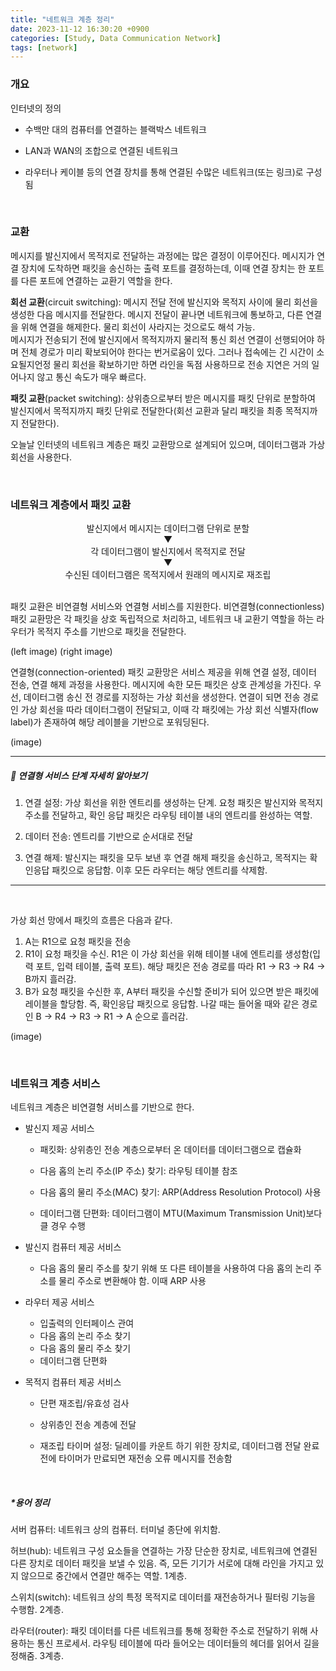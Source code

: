 ```yaml
---
title: "네트워크 계층 정리"
date: 2023-11-12 16:30:20 +0900
categories: [Study, Data Communication Network]
tags: [network]
---
```


### **개요**

인터넷의 정의

- 수백만 대의 컴퓨터를 연결하는 블랙박스 네트워크

- LAN과 WAN의 조합으로 연결된 네트워크

- 라우터나 케이블 등의 연결 장치를 통해 연결된 수많은 네트워크(또는 링크)로 구성됨

<br>

### **교환**

메시지를 발신지에서 목적지로 전달하는 과정에는 많은 결정이 이루어진다. 메시지가 연결 장치에 도착하면 패킷을 송신하는 출력 포트를 결정하는데, 이때 연결 장치는 한 포트를 다른 포트에 연결하는 교환기 역할을 한다.

**회선 교환**(circuit switching): 메시지 전달 전에 발신지와 목적지 사이에 물리 회선을 생성한 다음 메시지를 전달한다. 메시지 전달이 끝나면 네트워크에 통보하고, 다른 연결을 위해 연결을 해제한다. 물리 회선이 사라지는 것으로도 해석 가능.  
메시지가 전송되기 전에 발신지에서 목적지까지 물리적 통신 회선 연결이 선행되어야 하며 전체 경로가 미리 확보되어야 한다는 번거로움이 있다. 그러나 접속에는 긴 시간이 소요될지언정 물리 회선을 확보하기만 하면 라인을 독점 사용하므로 전송 지연은 거의 일어나지 않고 통신 속도가 매우 빠르다.

**패킷 교환**(packet switching): 상위층으로부터 받은 메시지를 패킷 단위로 분할하여 발신지에서 목적지까지 패킷 단위로 전달한다(회선 교환과 달리 패킷을 최종 목적지까지 전달한다).

오늘날 인터넷의 네트워크 계층은 패킷 교환망으로 설계되어 있으며, 데이터그램과 가상 회선을 사용한다.

<br>

### **네트워크 계층에서 패킷 교환**

<center>발신지에서 메시지는 데이터그램 단위로 분할</center>  
<center>▼</center>  
<center>각 데이터그램이 발신지에서 목적지로 전달</center>  
<center>▼</center>  
<center>수신된 데이터그램은 목적지에서 원래의 메시지로 재조립</center>

<br>

패킷 교환은 비연결형 서비스와 연결형 서비스를 지원한다. 비연결형(connectionless) 패킷 교환망은 각 패킷을 상호 독립적으로 처리하고, 네트워크 내 교환기 역할을 하는 라우터가 목적지 주소를 기반으로 패킷을 전달한다.

(left image) (right image)

연결형(connection-oriented) 패킷 교환망은 서비스 제공을 위해 연결 설정, 데이터 전송, 연결 해제 과정을 사용한다. 메시지에 속한 모든 패킷은 상호 관계성을 가진다. 우선, 데이터그램 송신 전 경로를 지정하는 가상 회선을 생성한다. 연결이 되면 전송 경로인 가상 회선을 따라 데이터그램이 전달되고, 이때 각 패킷에는 가상 회선 식별자(flow label)가 존재하여 해당 레이블을 기반으로 포워딩된다.

(image)

---

##### 📌 연결형 서비스 단계 자세히 알아보기

1. 연결 설정: 가상 회선을 위한 엔트리를 생성하는 단계. 요청 패킷은 발신지와 목적지 주소를 전달하고, 확인 응답 패킷은 라우팅 테이블 내의 엔트리를 완성하는 역할.

2. 데이터 전송: 엔트리를 기반으로 순서대로 전달

3. 연결 해제: 발신지는 패킷을 모두 보낸 후 연결 해제 패킷을 송신하고, 목적지는 확인응답 패킷으로 응답함. 이후 모든 라우터는 해당 엔트리를 삭제함.

---

<br>

가상 회선 망에서 패킷의 흐름은 다음과 같다.

1. A는 R1으로 요청 패킷을 전송
2. R1이 요청 패킷을 수신. R1은 이 가상 회선을 위해 테이블 내에 엔트리를 생성함(입력 포트, 입력 테이블, 출력 포트). 해당 패킷은 전송 경로를 따라 R1 →  R3 → R4 → B까지 흘러감.
3. B가 요청 패킷을 수신한 후, A부터 패킷을 수신할 준비가 되어 있으면 받은 패킷에 레이블을 할당함. 즉, 확인응답 패킷으로 응답함. 나갈 때는 들어올 때와 같은 경로인 B → R4 → R3 → R1 → A 순으로 흘러감.

(image)

<br>

### **네트워크 계층 서비스**

네트워크 계층은 비연결형 서비스를 기반으로 한다.

- 발신지 제공 서비스
  
  - 패킷화: 상위층인 전송 계층으로부터 온 데이터를 데이터그램으로 캡슐화
  
  - 다음 홉의 논리 주소(IP 주소) 찾기: 라우팅 테이블 참조
  
  - 다음 홉의 물리 주소(MAC) 찾기: ARP(Address Resolution Protocol) 사용
  
  - 데이터그램 단편화: 데이터그램이 MTU(Maximum Transmission Unit)보다 클 경우 수행

- 발신지 컴퓨터 제공 서비스
  
  - 다음 홉의 물리 주소를 찾기 위해 또 다른 테이블을 사용하여 다음 홉의 논리 주소를 물리 주소로 변환해야 함. 이때 ARP 사용

- 라우터 제공 서비스
  
  - 입출력의 인터페이스 관여
  - 다음 홉의 논리 주소 찾기
  - 다음 홉의 물리 주소 찾기
  - 데이터그램 단편화

- 목적지 컴퓨터 제공 서비스
  
  - 단편 재조립/유효성 검사
  
  - 상위층인 전송 계층에 전달
  
  - 재조립 타이머 설정: 딜레이를 카운트 하기 위한 장치로, 데이터그램 전달 완료 전에 타이머가 만료되면 재전송 오류 메시지를 전송함

<br>

##### ***용어 정리**

서버 컴퓨터: 네트워크 상의 컴퓨터. 터미널 종단에 위치함.

허브(hub): 네트워크 구성 요소들을 연결하는 가장 단순한 장치로, 네트워크에 연결된 다른 장치로 데이터 패킷을 보낼 수 있음. 즉, 모든 기기가 서로에 대해 라인을 가지고 있지 않으므로 중간에서 연결만 해주는 역할. 1계층.

스위치(switch): 네트워크 상의 특정 목적지로 데이터를 재전송하거나 필터링 기능을 수행함. 2계층.

라우터(router): 패킷 데이터를 다른 네트워크를 통해 정확한 주소로 전달하기 위해 사용하는 통신 프로세서. 라우팅 테이블에 따라 들어오는 데이터들의 헤더를 읽어서 길을 정해줌. 3계층.

<br>
